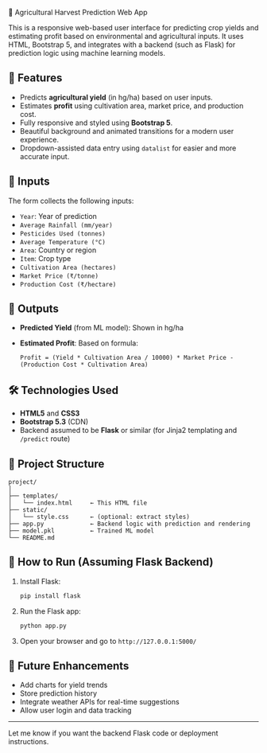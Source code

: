 🌾 Agricultural Harvest Prediction Web App

This is a responsive web-based user interface for predicting crop yields and estimating profit based on environmental and agricultural inputs. It uses HTML, Bootstrap 5, and integrates with a backend (such as Flask) for prediction logic using machine learning models.

## 📌 Features

* Predicts **agricultural yield** (in hg/ha) based on user inputs.
* Estimates **profit** using cultivation area, market price, and production cost.
* Fully responsive and styled using **Bootstrap 5**.
* Beautiful background and animated transitions for a modern user experience.
* Dropdown-assisted data entry using `datalist` for easier and more accurate input.

## 🧪 Inputs

The form collects the following inputs:

* `Year`: Year of prediction
* `Average Rainfall (mm/year)`
* `Pesticides Used (tonnes)`
* `Average Temperature (°C)`
* `Area`: Country or region
* `Item`: Crop type
* `Cultivation Area (hectares)`
* `Market Price (₹/tonne)`
* `Production Cost (₹/hectare)`

## 🔮 Outputs

* **Predicted Yield** (from ML model): Shown in hg/ha
* **Estimated Profit**: Based on formula:

  ```
  Profit = (Yield * Cultivation Area / 10000) * Market Price - (Production Cost * Cultivation Area)
  ```

## 🛠 Technologies Used

* **HTML5** and **CSS3**
* **Bootstrap 5.3** (CDN)
* Backend assumed to be **Flask** or similar (for Jinja2 templating and `/predict` route)

## 📁 Project Structure

```
project/
│
├── templates/
│   └── index.html     ← This HTML file
├── static/
│   └── style.css      ← (optional: extract styles)
├── app.py             ← Backend logic with prediction and rendering
├── model.pkl          ← Trained ML model
└── README.md
```

## 🚀 How to Run (Assuming Flask Backend)

1. Install Flask:

   ```bash
   pip install flask
   ```

2. Run the Flask app:

   ```bash
   python app.py
   ```

3. Open your browser and go to `http://127.0.0.1:5000/`

## 🧠 Future Enhancements

* Add charts for yield trends
* Store prediction history
* Integrate weather APIs for real-time suggestions
* Allow user login and data tracking

---

Let me know if you want the backend Flask code or deployment instructions.
